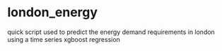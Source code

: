 # london_energy


quick script used to predict the energy demand requirements in london using a time series xgboost regression
